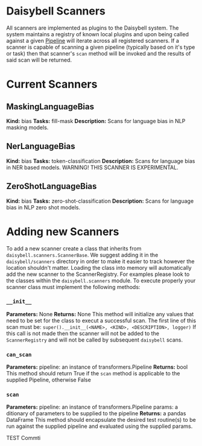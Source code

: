 # Daisybell Scanners
All scanners are implemented as plugins to the Daisybell system. The system maintains a registry of known local plugins and upon being called against a given [Pipeline](https://huggingface.co/docs/transformers/main_classes/pipelines) will iterate across all registered scanners. If a scanner is capable of scanning a given pipeline (typically based on it's type or task) then that scanner's `scan` method will be invoked and the results of said scan will be returned.

# Current Scanners
## MaskingLanguageBias
**Kind:** bias
**Tasks:** fill-mask
**Description:**
Scans for language bias in NLP masking models.

## NerLanguageBias
**Kind:** bias
**Tasks:** token-classification
**Description:**
Scans for language bias in NER based models. WARNING! THIS SCANNER IS EXPERIMENTAL.

## ZeroShotLanguageBias
**Kind:** bias
**Tasks:** zero-shot-classification
**Description:**
Scans for language bias in NLP zero shot models.

# Adding new Scanners
To add a new scanner create a class that inherits from `daisybell.scanners.ScannerBase`. We suggest adding it in the `daisybell/scanners` directory in order to make it easier to track however the location shouldn't matter. Loading the class into memory will automatically add the new scanner to the ScannerRegistry. For examples please look to the classes within the `daisybell.scanners` module. To execute properly your scanner class must implement the following methods:
### `__init__`
**Parameters:** None
**Returns:** None
This method will initialize any values that need to be set for the class to execut a successful scan. The first line of this scan must be:
`super().__init__(<NAME>, <KIND>, <DESCRIPTION>, logger)`
If this call is not made then the scanner will not be added to the `ScannerRegistry` and will not be called by subsequent `daisybell` scans.

### `can_scan`
**Parameters:**
pipeline: an instance of transformers.Pipeline
**Returns:** bool
This method should return True if the `scan` method is applicable to the supplied Pipeline, otherwise False

### `scan`
**Parameters:**
pipeline: an instance of transformers.Pipeline
params: a ditionary of parameters to be supplied to the pipeline
**Returns:** a pandas DataFrame
This method should encapsulate the desired test routine(s) to be run against the supplied pipeline and evaluated using the supplied params.

TEST Commti

